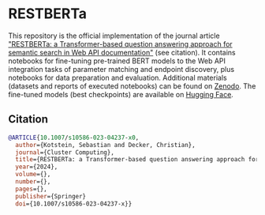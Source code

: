 # RESTBERTa
This repository is the official implementation of the journal article ["RESTBERTa: a Transformer-based question answering approach for semantic search in Web API documentation"](https://link.springer.com/article/10.1007/s10586-023-04237-x) (see citation). It contains notebooks for fine-tuning pre-trained BERT models to the Web API integration tasks of parameter matching and endpoint discovery, plus notebooks for data preparation and evaluation.
Additional materials (datasets and reports of executed notebooks) can be found on [Zenodo](https://zenodo.org/records/10118349). The fine-tuned models (best checkpoints) are available on [Hugging Face](https://huggingface.co/SebastianKotstein).

## Citation
```bibtex
@ARTICLE{10.1007/s10586-023-04237-x0,
  author={Kotstein, Sebastian and Decker, Christian},
  journal={Cluster Computing}, 
  title={RESTBERTa: a Transformer-based question answering approach for semantic search in Web API documentation}, 
  year={2024},
  volume={},
  number={},
  pages={},
  publisher={Springer}
  doi={10.1007/s10586-023-04237-x}}
```
